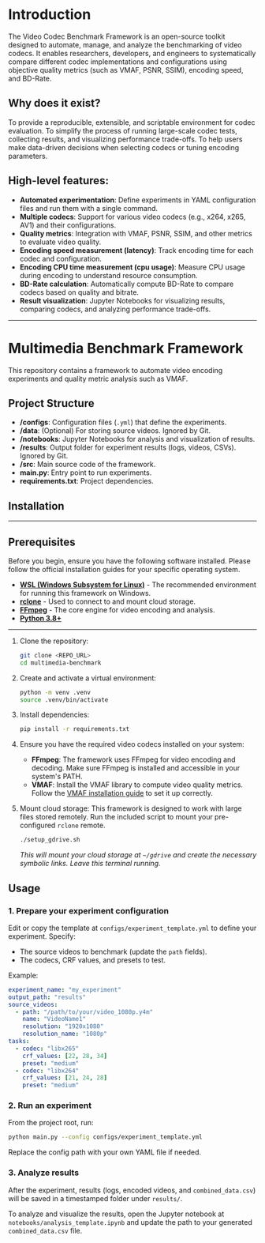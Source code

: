 # Introduction
The Video Codec Benchmark Framework is an open-source toolkit designed to automate, manage, and analyze the benchmarking of video codecs. It enables researchers, developers, and engineers to systematically compare different codec implementations and configurations using objective quality metrics (such as VMAF, PSNR, SSIM), encoding speed, and BD-Rate.

## Why does it exist?

To provide a reproducible, extensible, and scriptable environment for codec evaluation.
To simplify the process of running large-scale codec tests, collecting results, and visualizing performance trade-offs.
To help users make data-driven decisions when selecting codecs or tuning encoding parameters.

## High-level features:
- **Automated experimentation**: Define experiments in YAML configuration files and run them with a single command.
- **Multiple codecs**: Support for various video codecs (e.g., x264, x265, AV1) and their configurations.
- **Quality metrics**: Integration with VMAF, PSNR, SSIM, and other metrics to evaluate video quality.
- **Encoding speed measurement (latency)**: Track encoding time for each codec and configuration.
- **Encoding CPU time measurement (cpu usage)**: Measure CPU usage during encoding to understand resource consumption.
- **BD-Rate calculation**: Automatically compute BD-Rate to compare codecs based on quality and bitrate.
- **Result visualization**: Jupyter Notebooks for visualizing results, comparing codecs, and analyzing performance trade-offs.

---

# Multimedia Benchmark Framework

This repository contains a framework to automate video encoding experiments and quality metric analysis such as VMAF.

## Project Structure

- **/configs**: Configuration files (`.yml`) that define the experiments.
- **/data**: (Optional) For storing source videos. Ignored by Git.
- **/notebooks**: Jupyter Notebooks for analysis and visualization of results.
- **/results**: Output folder for experiment results (logs, videos, CSVs). Ignored by Git.
- **/src**: Main source code of the framework.
- **main.py**: Entry point to run experiments.
- **requirements.txt**: Project dependencies.


## Installation

---

## Prerequisites

Before you begin, ensure you have the following software installed. Please follow the official installation guides for your specific operating system.

-   [**WSL (Windows Subsystem for Linux)**](https://learn.microsoft.com/en-us/windows/wsl/install) - The recommended environment for running this framework on Windows.
-   [**rclone**](https://rclone.org/install/) - Used to connect to and mount cloud storage.
-   [**FFmpeg**](https://ffmpeg.org/download.html) - The core engine for video encoding and analysis.
-   [**Python 3.8+**](https://www.python.org/downloads/)

---

1.  Clone the repository:
    ```bash
    git clone <REPO_URL>
    cd multimedia-benchmark
    ```

2.  Create and activate a virtual environment:
    ```bash
    python -m venv .venv
    source .venv/bin/activate
    ```

3.  Install dependencies:
    ```bash
    pip install -r requirements.txt
    ```

4. Ensure you have the required video codecs installed on your system:
    - **FFmpeg**: The framework uses FFmpeg for video encoding and decoding. Make sure FFmpeg is installed and accessible in your system's PATH.
    - **VMAF**: Install the VMAF library to compute video quality metrics. Follow the [VMAF installation guide]()
    to set it up correctly.

5. Mount cloud storage:
    This framework is designed to work with large files stored remotely. Run the included script to mount your pre-configured `rclone` remote.
    ```bash
    ./setup_gdrive.sh
    ```
    *This will mount your cloud storage at `~/gdrive` and create the necessary symbolic links. Leave this terminal running.*

## Usage

### 1. Prepare your experiment configuration

Edit or copy the template at `configs/experiment_template.yml` to define your experiment. Specify:
- The source videos to benchmark (update the `path` fields).
- The codecs, CRF values, and presets to test.

Example:
```yaml
experiment_name: "my_experiment"
output_path: "results"
source_videos:
  - path: "/path/to/your/video_1080p.y4m"
    name: "VideoName1"
    resolution: "1920x1080"
    resolution_name: "1080p"
tasks:
  - codec: "libx265"
    crf_values: [22, 28, 34]
    preset: "medium"
  - codec: "libx264"
    crf_values: [21, 24, 28]
    preset: "medium"
```

### 2. Run an experiment

From the project root, run:
```bash
python main.py --config configs/experiment_template.yml
```
Replace the config path with your own YAML file if needed.

### 3. Analyze results

After the experiment, results (logs, encoded videos, and `combined_data.csv`) will be saved in a timestamped folder under `results/`.

To analyze and visualize the results, open the Jupyter notebook at `notebooks/analysis_template.ipynb` and update the path to your generated `combined_data.csv` file.
